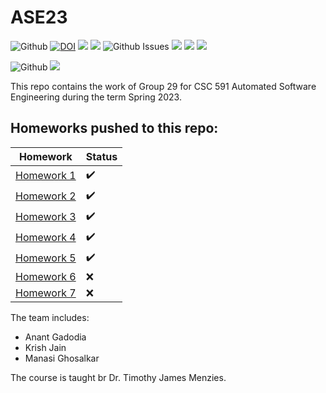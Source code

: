 # ASE23
![Github](https://img.shields.io/github/license/antgad/ase23?style=plastic)
[![DOI](https://zenodo.org/badge/591017365.svg)](https://zenodo.org/badge/latestdoi/591017365?style=plastic)
![](https://img.shields.io/github/last-commit/antgad/ase23?style=plastic)
![](https://img.shields.io/github/languages/top/antgad/ase23?style=plastic)
![Github Issues](https://img.shields.io/github/issues/antgad/ase23?style=plastic)
![](https://img.shields.io/github/issues-closed/antgad/ase23?style=plastic)
![](https://img.shields.io/github/issues-pr/antgad/ase23?style=plastic)
![](https://img.shields.io/github/issues-pr-closed/antgad/ase23?style=plastic)

![Github](https://img.shields.io/github/actions/workflow/status/antgad/ase23/.github/workflows/pytest.yml?style=plastic)
![](https://img.shields.io/github/actions/workflow/status/antgad/ase23/.github/workflows/style_checker.yml?label=StyleChecker&style=plastic)


This repo contains the work of Group 29 for CSC 591 Automated Software Engineering during the term Spring 2023.

## Homeworks pushed to this repo:
|Homework|Status|
|--|--|
| [Homework 1](https://github.com/antgad/ASE23/blob/main/src/main_hw1.py) | :heavy_check_mark: |
| [Homework 2](https://github.com/antgad/ASE23/blob/main/src/main_hw2.py) | :heavy_check_mark: |
| [Homework 3](https://github.com/antgad/ASE23/blob/main/src/main_hw3.py)   | :heavy_check_mark: |
| [Homework 4](https://github.com/antgad/ASE23/blob/main/src/main_hw4.py)   | :heavy_check_mark: |
| [Homework 5](https://github.com/antgad/ASE23/blob/main/src/main_hw5.py)   | :heavy_check_mark: |
| [Homework 6](https://github.com/antgad/ASE23/tree/HW6)   | :x: |
| [Homework 7](https://github.com/antgad/ASE23/tree/HW7)   | :x: |



The team includes: 
* Anant Gadodia
* Krish Jain
* Manasi Ghosalkar

The course is taught br Dr. Timothy James Menzies.

